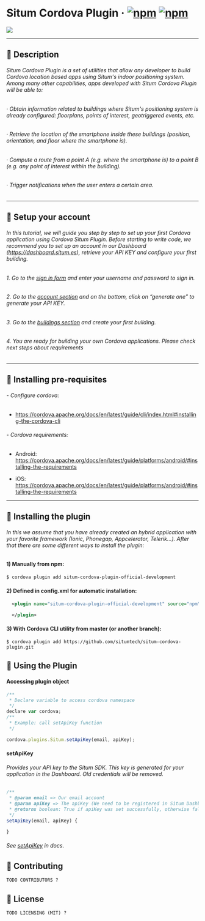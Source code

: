 # Situm Cordova Plugin &middot; [![npm](https://img.shields.io/npm/dm/situm-cordova-plugin-official-development.svg)]() [![npm](https://img.shields.io/npm/v/situm-cordova-plugin-official-development.svg)]()

[![](https://situm.es/assets/svg/logo-situm.svg)](https://www.situm.es)

---

## :large_blue_diamond: Description

###### Situm Cordova Plugin is a set of utilities that allow any developer to build Cordova location based apps using Situm's indoor positioning system. Among many other capabilities, apps developed with Situm Cordova Plugin will be able to:

###### · Obtain information related to buildings where Situm's positioning system is already configured: floorplans, points of interest, geotriggered events, etc.

###### · Retrieve the location of the smartphone inside these buildings (position, orientation, and floor where the smartphone is).

###### · Compute a route from a point A (e.g. where the smartphone is) to a point B (e.g. any point of interest within the building).

###### · Trigger notifications when the user enters a certain area.

---

## :large_blue_diamond: Setup your account

###### In this tutorial, we will guide you step by step to set up your first Cordova application using Cordova Situm Plugin. Before starting to write code, we recommend you to set up an account in our Dashboard (https://dashboard.situm.es), retrieve your API KEY and configure your first building.

###### 1. Go to the [sign in form](http://dashboard.situm.es/accounts/register) and enter your username and password to sign in.

###### 2. Go to the [account section](https://dashboard.situm.es/accounts/profile) and on the bottom, click on “generate one” to generate your API KEY.

###### 3. Go to the [buildings section](http://dashboard.situm.es/buildings) and create your first building.

###### 4. You are ready for building your own Cordova applications. Please check next steps about requirements

---

## :large_blue_diamond: Installing pre-requisites

###### - Configure cordova:

* https://cordova.apache.org/docs/en/latest/guide/cli/index.html#installing-the-cordova-cli

###### - Cordova requirements:

* Android: https://cordova.apache.org/docs/en/latest/guide/platforms/android/#installing-the-requirements

* iOS: https://cordova.apache.org/docs/en/latest/guide/platforms/android/#installing-the-requirements

---

## :large_blue_diamond: Installing the plugin

###### In this we assume that you have already created an hybrid application with your favorite framework (Ionic, Phonegap, Appcelerator, Telerik...). After that there are some different ways to install the plugin:

#### 1) Manually from npm:

```bash
$ cordova plugin add situm-cordova-plugin-official-development
```

#### 2) Defined in config.xml for automatic installation:

```xml
  <plugin name="situm-cordova-plugin-official-development" source="npm">

  </plugin>
```

#### 3) With Cordova CLI utility from master (or another branch):

```
$ cordova plugin add https://github.com/situmtech/situm-cordova-plugin.git
```

## :large_blue_diamond: Using the Plugin

#### Accessing plugin object

```javascript
/**
 * Declare variable to access cordova namespace
 */
declare var cordova;
/**
 * Example: call setApiKey function
 */

cordova.plugins.Situm.setApiKey(email, apiKey);
```

#### setApiKey

###### Provides your API key to the Situm SDK. This key is generated for your application in the Dashboard. Old credentials will be removed.

```javascript
/**
 * @param email => Our email account
 * @param apiKey => The apiKey (We need to be registered in Situm Dashboard)
 * @returns boolean: True if apiKey was set successfully, otherwise false
 */
setApiKey(email, apiKey) {

}
```

###### See [setApiKey](www/android/docs/symbols/Situm#.setApiKey) in docs.

## :large_blue_diamond: Contributing

```
TODO CONTRIBUTORS ?
```

## :large_blue_diamond: License

```
TODO LICENSING (MIT) ?
```
